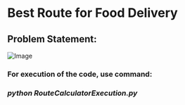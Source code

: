 # Best Route for Food Delivery

## Problem Statement:

![Image](https://github.com/user-attachments/assets/489b4880-6f01-452c-9bc9-da2fb00d477f)

### For execution of the code, use command: 
### _python RouteCalculatorExecution.py_
 
